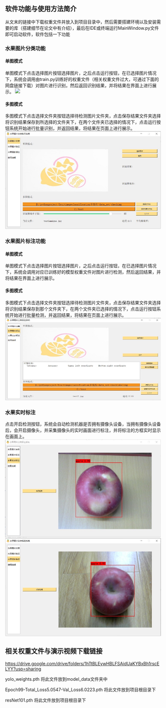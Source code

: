 ## 软件功能与使用方法简介
从文末的链接中下载权重文件并放入到项目目录中，然后需要搭建环境以及安装需要的库（搭建细节在论文中有介绍），最后在IDE或终端运行MainWindow.py文件即可启动软件，软件包括一下功能
 ### 水果图片分类功能
  #### 单图模式
单图模式下点击选择图片按钮选择图片，之后点击运行按钮，在已选择图片情况下，系统会调用由train.py训练好的权重文件（相关权重文件过大，可通过下面的网盘链接下载）对图片进行识别，然后返回识别结果，并将结果在界面上进行展示。
![](assets/16780052128068.jpg)
 
  #### 多图模式
  多图模式下点击选择文件夹按钮选择待检测图片文件夹，点击保存结果文件夹选择将识别结果保存到所选择的文件夹下，在两个文件夹已选择的情况下，点击运行按钮系统开始进行批量识别，并返回结果，将结果在页面上进行展示。
  ![](assets/16780052700471.jpg)
### 水果图片标注功能
#### 单图模式
单图模式下点击选择图片按钮选择图片，之后点击运行按钮，在已选择图片情况下，系统会调用对应已训练好的模型权重文件对图片进行检测，然后返回结果，并将结果在界面上进行展示。
#### 多图模式
多图模式下点击选择文件夹按钮选择待检测图片文件夹，点击保存结果文件夹选择将识别结果保存到那个文件夹下，在两个文件夹已选择的情况下，点击运行按钮系统开始进行批量检测，并返回结果，将结果在页面上进行展示。
![](assets/16780054901574.jpg)
### 水果实时标注
点击开启检测按钮，系统会自动检测机器是否拥有摄像头设备，当拥有摄像头设备后，会开启摄像头，并采集摄像头的实时画面进行标注，并将标注的方框实时显示在画面上。
![](assets/16780057130804.jpg)
![](assets/16780057182583.jpg)

## 相关权重文件与演示视频下载链接
https://drive.google.com/drive/folders/1hTtBLEywHBLFSAidUaKYBxBh1rscELYY?usp=sharing

yolo_weights.pth
将此文件放到model_data文件夹中

Epoch99-Total_Loss5.0547-Val_Loss6.0223.pth
将此文件放到项目根目录下

resNet101.pth
将此文件放到项目根目录下
